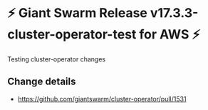 # :zap: Giant Swarm Release v17.3.3-cluster-operator-test for AWS :zap:

Testing cluster-operator changes

## Change details

- https://github.com/giantswarm/cluster-operator/pull/1531
